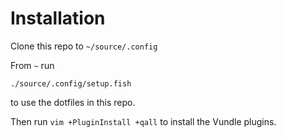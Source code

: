 # Installation

Clone this repo to `~/source/.config`

From `~` run

```
./source/.config/setup.fish
```

to use the dotfiles in this repo.

Then run `vim +PluginInstall +qall` to install the Vundle plugins.


